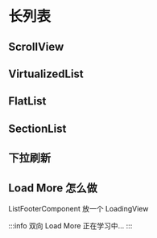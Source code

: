 # 长列表

## ScrollView

## VirtualizedList

## FlatList

## SectionList

## 下拉刷新

## Load More 怎么做

ListFooterComponent 放一个 LoadingView

:::info
双向 Load More 正在学习中...
:::